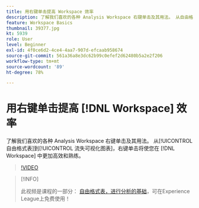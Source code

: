 ```yaml
---
title: 用右键单击提高 Workspace 效率
description: 了解我们喜欢的各种 Analysis Workspace 右键单击及其用法。 从自由格式表到流失可视化图表，右键单击操作可以让您更高效、更熟练地在工作区中进行操作。
feature: Workspace Basics
thumbnail: 39377.jpg
kt: 5939
role: User
level: Beginner
exl-id: 4f0ce6d2-4ce4-4aa7-907d-efcaab958674
source-git-commit: 561a36a8e3dc62b99c0efef2d62480b5a2e2f206
workflow-type: tm+mt
source-wordcount: '89'
ht-degree: 78%

---
```


# 用右键单击提高 [!DNL Workspace] 效率

了解我们喜欢的各种 Analysis Workspace 右键单击及其用法。 从[!UICONTROL 自由格式表]到[!UICONTROL 流失可视化图表]，右键单击将使您在 [!DNL Workspace] 中更加高效和熟练。

>[!VIDEO](https://video.tv.adobe.com/v/39377/?quality=12&learn=on)

>[!INFO]
>
> 此视频是课程的一部分： [自由格式表，进行分析的基础](https://experienceleague.adobe.com/?recommended=Analytics-U-1-2020.3)，可在Experience League上免费使用！

